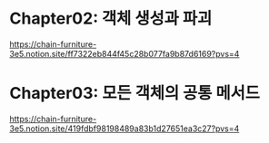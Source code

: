 # Chapter02: 객체 생성과 파괴
https://chain-furniture-3e5.notion.site/ff7322eb844f45c28b077fa9b87d6169?pvs=4

# Chapter03: 모든 객체의 공통 메서드
https://chain-furniture-3e5.notion.site/419fdbf98198489a83b1d27651ea3c27?pvs=4
